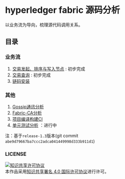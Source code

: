 # hyperledger fabric 源码分析

以业务流为导向，梳理源代码调用关系。

## 目录

### 业务流
1. [交易发起、排序与写入节点](交易发起、排序与写入节点.md) : 初步完成
1. [交易查询](交易查询.md) : 初步完成
1. [链码安装](链码安装.md) 

### 其他
1. [Gossip通讯分析](Gossip通讯分析.md)
1. [Fabric-CA分析](Fabric-CA分析.md)
1. [项目编译构建CI](项目编译构建.md)  
1. [单元测试分析](测试分析.md) ：进行中


注：基于`release-1.3`版本(git commit `abe9d79667ba7ccc2adca041449998d333b911d1`)

### LICENSE
<a rel="license" href="http://creativecommons.org/licenses/by/4.0/"><img alt="知识共享许可协议" style="border-width:0" src="https://i.creativecommons.org/l/by/4.0/88x31.png" /></a><br />本作品采用<a rel="license" href="http://creativecommons.org/licenses/by/4.0/">知识共享署名 4.0 国际许可协议</a>进行许可。